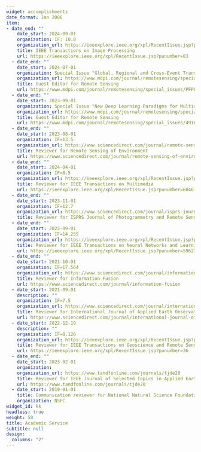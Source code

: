 ```yaml
---
widget: accomplishments
date_format: Jan 2006
item:
- date_end: ""
    date_start: 2024-09-01
    organization: IF: 10.8
    organization_url: https://ieeexplore.ieee.org/xpl/RecentIssue.jsp?punumber=83
    title: IEEE Transactions on Image Processing
    url: https://ieeexplore.ieee.org/xpl/RecentIssue.jsp?punumber=83
  - date_end: ""
    date_start: 2024-07-01
    organization: Special Issue "Global, Regional and Cross-Event Transferability of Deep Learning and Machine Learning Models for Landslide Detection and Susceptibility Mapping"
    organization_url: https://www.mdpi.com/journal/remotesensing/special_issues/PFP8Y0P335
    title: Guest Editor for Remote Sensing 
    url: https://www.mdpi.com/journal/remotesensing/special_issues/PFP8Y0P335
  - date_end: ""
    date_start: 2023-09-01
    organization: Special Issue "New Deep Learning Paradigms for Multisource Remote Sensing Data Fusion and Classification"
    organization_url: https://www.mdpi.com/journal/remotesensing/special_issues/49I6J3V68K
    title: Guest Editor for Remote Sensing 
    url: https://www.mdpi.com/journal/remotesensing/special_issues/49I6J3V68K
  - date_end: ""
    date_start: 2023-08-01
    organization: IF=13.5
    organization_url: https://www.sciencedirect.com/journal/remote-sensing-of-environment
    title: Reviewer for Remote Sensing of Environment
    url: https://www.sciencedirect.com/journal/remote-sensing-of-environment
  - date_end: ""
    date_start: 2024-04-01
    organization: IF=8.5
    organization_url: https://ieeexplore.ieee.org/xpl/RecentIssue.jsp?punumber=6046
    title: Reviewer for IEEE Transactions on Multimedia
    url: https://ieeexplore.ieee.org/xpl/RecentIssue.jsp?punumber=6046
  - date_end: ""
    date_start: 2023-11-01
    organization: IF=12.7
    organization_url: https://www.sciencedirect.com/journal/isprs-journal-of-photogrammetry-and-remote-sensing
    title: Reviewer for ISPRS Journal of Photogrammetry and Remote Sensing
  - date_end: ""
    date_start: 2022-09-01
    organization: IF=14.255
    organization_url: https://ieeexplore.ieee.org/xpl/RecentIssue.jsp?punumber=5962385
    title: Reviewer for IEEE Transactions on Neural Networks and Learning Systems
    url: https://ieeexplore.ieee.org/xpl/RecentIssue.jsp?punumber=5962385
  - date_end: ""
    date_start: 2021-10-01
    organization: IF=17.564
    organization_url: https://www.sciencedirect.com/journal/information-fusion
    title: Reviewer for Information Fusion
    url: https://www.sciencedirect.com/journal/information-fusion
  - date_start: 2021-09-01
    description: ""
    organization: IF=7.5
    organization_url: https://www.sciencedirect.com/journal/international-journal-of-applied-earth-observation-and-geoinformation
    title: Reviewer for International Journal of Applied Earth Observation and Geoinformation
    url: https://www.sciencedirect.com/journal/international-journal-of-applied-earth-observation-and-geoinformation
  - date_start: 2022-12-19
    description: ""
    organization: IF=8.126
    organization_url: https://ieeexplore.ieee.org/xpl/RecentIssue.jsp?punumber=36
    title: Reviewer for IEEE Transactions on Geoscience and Remote Sensing
    url: https://ieeexplore.ieee.org/xpl/RecentIssue.jsp?punumber=36
  - date_end: ""
    date_start: 2023-02-01
    organization: 
    organization_url: https://www.tandfonline.com/journals/tjde20
    title: Reviewer for IEEE Journal of Selected Topics in Applied Earth Observations and Remote Sensing(IF:5.5), IEEE Geoscience and Remote Sensing Letters(IF:5.343), Resources, Environment and Sustainability(IF:12.4), Knowledge-Based Systems(IF:8.8), Expert Systems With Applications(IF:8.665), Engineering Applications of Artificial Intelligence(IF:8), Computers and Electronics in Agriculture(IF:7.7), Pattern Recognition(IF:7.5), Neurocomputing(IF:5.5), Advances in Space Research (IF:2.6), Ecological Indicators(IF:6.9), International Journal of Digital Earth(IF:4.606), Remote Sensing(IF:5.349),  Artificial Intelligence In Medicine(IF:7.5), Sustainability(IF:3.9), International Journal of Intelligent Systems(IF:7.0), Frontiers in Environmental Science(IF:4.6), Earth Science Informatics(IF:2.8), Mathematics(IF:2.592), Electronics(IF:2.690), Signal, Image and Video Processing(IF:2.3), Journal of Electronic Imaging(IF:0.829), IEEE Access(IF:3.476), Sensors(3.9), Applied Sciences(IF:2.838) and Brazilian Archives of Biology and Technology(IF:1.18).
    url: https://www.tandfonline.com/journals/tjde20
  - date_start: 2019-01-01
    title: Communication reviewer for National Natural Science Foundation of China
    organization: NSFC
widget_id: kk
headless: true
weight: 50
title: Academic Service
subtitle: null
design:
  columns: "2"
---
```

